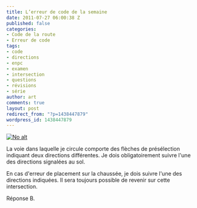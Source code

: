 ```yaml
---
title: L’erreur de code de la semaine
date: 2011-07-27 06:00:38 Z
published: false
categories:
- Code de la route
- Erreur de code
tags:
- code
- directions
- enpc
- examen
- intersection
- questions
- révisions
- série
author: art
comments: true
layout: post
redirect_from: "?p=1438447879"
wordpress_id: 1438447879
---
```


<a href="https://static.irz.fr/2011/06/cerberus-2011-06-07-à-03.06.31.png"><img alt="No alt" data-src="https://static.irz.fr/2011/06/cerberus-2011-06-07-à-03.06.31.png" src="https://static.irz.fr/thumb.php?size=<100&crop=0&src=https://static.irz.fr/2011/06/cerberus-2011-06-07-à-03.06.31.png" /></a>

La voie dans laquelle je circule comporte des flèches de présélection indiquant deux directions différentes. Je dois obligatoirement suivre l'une des directions signalées au sol.

En cas d'erreur de placement sur la chaussée, je dois suivre l'une des directions indiquées. Il sera toujours possible de revenir sur cette intersection.

Réponse B.




